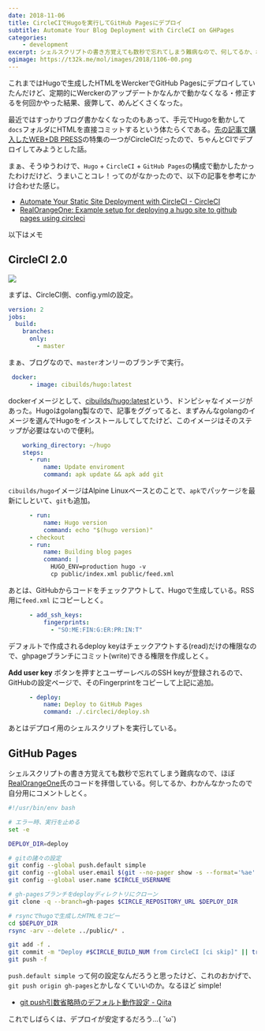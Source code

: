 ```yaml
---
date: 2018-11-06
title: CircleCIでHugoを実行してGitHub Pagesにデプロイ
subtitle: Automate Your Blog Deployment with CircleCI on GHPages
categories: 
    - development
excerpt: シェルスクリプトの書き方覚えても数秒で忘れてしまう難病なので、何してるか、わかんなかったので自分用にコメントしとく。
ogimage: https://t32k.me/mol/images/2018/1106-00.png
---
```


これまではHugoで生成したHTMLをWerckerでGitHub Pagesにデプロイしていたんだけど、定期的にWerckerのアップデートかなんかで動かなくなる・修正するを何回かやった結果、疲弊して、めんどくさくなった。

最近ではすっかりブログ書かなくなったのもあって、手元でHugoを動かして`docs`フォルダにHTMLを直接コミットするという体たらくである。[先の記事で購入したWEB+DB PRESS](/mol/log/978-4297101725-web-db-press-107/)の特集の一つがCircleCIだったので、ちゃんとCIでデプロイしてみようとした話。

まぁ、そうゆうわけで、`Hugo` + `CircleCI` + `GitHub Pages`の構成で動かしたかったわけだけど、うまいことコレ！ってのがなかったので、以下の記事を参考にかけ合わせた感じ。

- [Automate Your Static Site Deployment with CircleCI - CircleCI](https://circleci.com/blog/automate-your-static-site-deployment-with-circleci/)
- [RealOrangeOne: Example setup for deploying a hugo site to github pages using circleci](https://github.com/RealOrangeOne/circleci-hugo-template)

以下はメモ

## CircleCI 2.0

![](/mol/images/2018/1106-01.png)

まずは、CircleCI側、config.ymlの設定。

```yaml
version: 2
jobs:
  build:
    branches:
      only:
        - master
```

まぁ、ブログなので、`master`オンリーのブランチで実行。

```yaml
 docker:
      - image: cibuilds/hugo:latest
```

dockerイメージとして、[cibuilds/hugo:latest](https://github.com/cibuilds/docker-hugo)という、ドンピシャなイメージがあった。Hugoはgolang製なので、記事をググってると、まずみんなgolangのイメージを選んでHugoをインストールしてしてたけど、このイメージはそのステップが必要はないので便利。

```yaml
    working_directory: ~/hugo
    steps:
      - run:
          name: Update enviroment
          command: apk update && apk add git
```


`cibuilds/hugo`イメージはAlpine Linuxベースとのことで、`apk`でパッケージを最新にしといて、`git`も追加。


```yaml
      - run:
          name: Hugo version
          command: echo "$(hugo version)"
      - checkout
      - run:
          name: Building blog pages
          command: |
            HUGO_ENV=production hugo -v
            cp public/index.xml public/feed.xml
```

あとは、GitHubからコードをチェックアウトして、Hugoで生成している。RSS用に`feed.xml` にコピーしとく。


```yaml
      - add_ssh_keys:
          fingerprints:
            - "SO:ME:FIN:G:ER:PR:IN:T"
```
   
デフォルトで作成されるdeploy keyはチェックアウトする(read)だけの権限なので、ghpageブランチにコミット(write)できる権限を作成しとく。

**Add user key** ボタンを押すとユーザーレベルのSSH keyが登録されるので、GitHubの設定ページで、そのFingerprintをコピーして上記に追加。
   
```yaml
      - deploy:
          name: Deploy to GitHub Pages
          command: ./.circleci/deploy.sh
```

あとはデプロイ用のシェルスクリプトを実行している。

## GitHub Pages

シェルスクリプトの書き方覚えても数秒で忘れてしまう難病なので、ほぼ[RealOrangeOne](https://github.com/RealOrangeOne/circleci-hugo-template/blob/master/.circleci/deploy.sh)氏のコードを拝借している。何してるか、わかんなかったので自分用にコメントしとく。

```bash
#!/usr/bin/env bash

# エラー時、実行を止める
set -e

DEPLOY_DIR=deploy

# gitの諸々の設定
git config --global push.default simple
git config --global user.email $(git --no-pager show -s --format='%ae' HEAD)
git config --global user.name $CIRCLE_USERNAME

# gh-pagesブランチをdeployディレクトリにクローン
git clone -q --branch=gh-pages $CIRCLE_REPOSITORY_URL $DEPLOY_DIR

# rsyncでhugoで生成したHTMLをコピー
cd $DEPLOY_DIR
rsync -arv --delete ../public/* .

git add -f .
git commit -m "Deploy #$CIRCLE_BUILD_NUM from CircleCI [ci skip]" || true
git push -f
```

`push.default simple` って何の設定なんだろうと思ったけど、これのおかげで、`git push origin gh-pages`とかしなくていいのか。なるほど simple!

- [git push引数省略時のデフォルト動作設定 - Qiita](https://qiita.com/dehali22/items/09cc89ed87f022668d80)

これでしばらくは、デプロイが安定するだろう...( ˘ω˘)